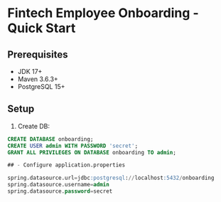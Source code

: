 # Fintech Employee Onboarding - Quick Start

## Prerequisites
- JDK 17+
- Maven 3.6.3+
- PostgreSQL 15+

## Setup
1. Create DB:
```sql
CREATE DATABASE onboarding;
CREATE USER admin WITH PASSWORD 'secret';
GRANT ALL PRIVILEGES ON DATABASE onboarding TO admin;

## - Configure application.properties

spring.datasource.url=jdbc:postgresql://localhost:5432/onboarding
spring.datasource.username=admin
spring.datasource.password=secret